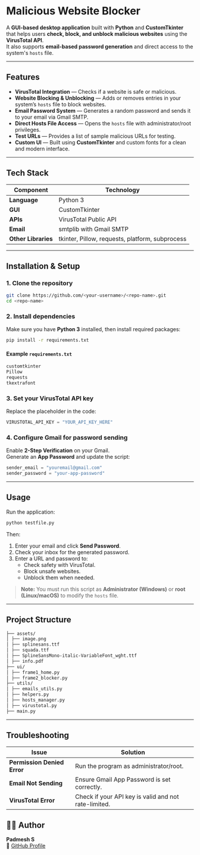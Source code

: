 # Malicious Website Blocker

A **GUI-based desktop application** built with **Python** and **CustomTkinter** that helps users **check, block, and unblock malicious websites** using the **VirusTotal API**.  
It also supports **email-based password generation** and direct access to the system's `hosts` file.

---

## Features

-  **VirusTotal Integration** — Checks if a website is safe or malicious.
-  **Website Blocking & Unblocking** — Adds or removes entries in your system’s `hosts` file to block websites.
-  **Email Password System** — Generates a random password and sends it to your email via Gmail SMTP.
-  **Direct Hosts File Access** — Opens the `hosts` file with administrator/root privileges.
-  **Test URLs** — Provides a list of sample malicious URLs for testing.
-  **Custom UI** — Built using **CustomTkinter** and custom fonts for a clean and modern interface.

---

## Tech Stack

| Component | Technology |
|------------|-------------|
| **Language** | Python 3 |
| **GUI** | CustomTkinter |
| **APIs** | VirusTotal Public API |
| **Email** | smtplib with Gmail SMTP |
| **Other Libraries** | tkinter, Pillow, requests, platform, subprocess |

---

## Installation & Setup

### 1. Clone the repository
```bash
git clone https://github.com/<your-username>/<repo-name>.git
cd <repo-name>
```

### 2. Install dependencies
Make sure you have **Python 3** installed, then install required packages:
```bash
pip install -r requirements.txt
```

#### Example `requirements.txt`
```bash
customtkinter
Pillow
requests
tkextrafont
```

### 3. Set your VirusTotal API key
Replace the placeholder in the code:
```python
VIRUSTOTAL_API_KEY = "YOUR_API_KEY_HERE"
```

### 4. Configure Gmail for password sending
Enable **2-Step Verification** on your Gmail.  
Generate an **App Password** and update the script:
```python
sender_email = "youremail@gmail.com"
sender_password = "your-app-password"
```

---

## Usage

Run the application:
```bash
python testfile.py
```

Then:
1. Enter your email and click **Send Password**.
2. Check your inbox for the generated password.
3. Enter a URL and password to:
   - Check safety with VirusTotal.
   - Block unsafe websites.
   - Unblock them when needed.

> **Note:** You must run this script as **Administrator (Windows)** or **root (Linux/macOS)** to modify the `hosts` file.

---

## Project Structure

```bash
├── assets/
│ ├── image.png
│ ├── splinesans.ttf
│ ├── squada.ttf
│ ├── SplineSansMono-italic-VariableFont_wght.ttf
│ ├── info.pdf
├── ui/
│ ├── frame1_home.py
│ ├── frame2_blocker.py
├── utils/
│ ├── emails_utils.py
│ ├── helpers.py
│ ├── hosts_manager.py
│ ├── virustotal.py
├── main.py
```

---

## Troubleshooting

| Issue | Solution |
|--------|-----------|
| **Permission Denied Error** | Run the program as administrator/root. |
| **Email Not Sending** | Ensure Gmail App Password is set correctly. |
| **VirusTotal Error** | Check if your API key is valid and not rate-limited. |


## 👨‍💻 Author

**Padmesh S**  
🔗 [GitHub Profile](https://github.com/PadmeshSs)
